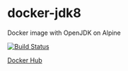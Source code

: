 # docker-jdk8
Docker image with OpenJDK on Alpine

[![Build Status](https://travis-ci.org/gchiam/openjdk.svg?branch=master)](https://travis-ci.org/gchiam/openjdk)


[Docker Hub](https://hub.docker.com/r/gchiam/openjdk/)
